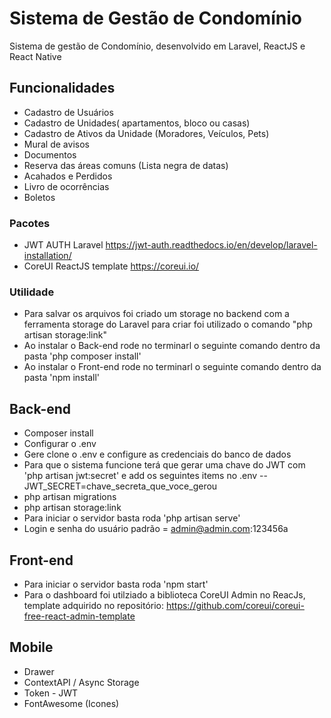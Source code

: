 # Sistema de Gestão de Condomínio

Sistema de gestão de Condomínio, desenvolvido em Laravel, ReactJS e React Native
## Funcionalidades

- Cadastro de Usuários
- Cadastro de Unidades( apartamentos, bloco ou casas)
- Cadastro de Ativos da Unidade (Moradores, Veículos, Pets)
- Mural de avisos
- Documentos
- Reserva das áreas comuns (Lista negra de datas)
- Acahados e Perdidos
- Livro de ocorrências
- Boletos

### Pacotes
- JWT AUTH Laravel https://jwt-auth.readthedocs.io/en/develop/laravel-installation/
- CoreUI ReactJS template https://coreui.io/

### Utilidade
- Para salvar os arquivos foi criado um storage no backend com a ferramenta storage do Laravel para criar foi utilizado o comando "php artisan storage:link"
- Ao instalar o Back-end rode no terminarl o seguinte comando dentro da pasta 'php composer install' 
- Ao instalar o Front-end rode no terminarl o seguinte comando dentro da pasta 'npm install' 

## Back-end
- Composer install
- Configurar o .env
- Gere clone o .env e configure as credenciais do banco de dados
- Para que o sistema funcione terá que gerar uma chave do JWT com 'php artisan jwt:secret' e add os seguintes items no .env
-- JWT_SECRET=chave_secreta_que_voce_gerou
- php artisan migrations
- php artisan storage:link
- Para iniciar o servidor basta roda 'php artisan serve'
- Login e senha do usuário padrão = admin@admin.com:123456a

## Front-end
- Para iniciar o servidor basta roda 'npm start'
- Para o dashboard foi utilziado a biblioteca CoreUI Admin no ReacJs, template adquirido no repositório: https://github.com/coreui/coreui-free-react-admin-template


## Mobile
- Drawer
- ContextAPI / Async Storage
- Token - JWT
- FontAwesome (Icones)